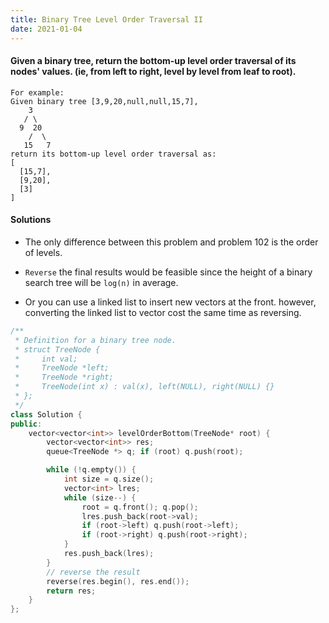 ```yaml
---
title: Binary Tree Level Order Traversal II
date: 2021-01-04
---
```

#### Given a binary tree, return the bottom-up level order traversal of its nodes' values. (ie, from left to right, level by level from leaf to root).

```
For example:
Given binary tree [3,9,20,null,null,15,7],
    3
   / \
  9  20
    /  \
   15   7
return its bottom-up level order traversal as:
[
  [15,7],
  [9,20],
  [3]
]
```

#### Solutions

- The only difference between this problem and problem 102 is the order of levels.

- `Reverse` the final results would be feasible since the height of a binary search tree will be `log(n)` in average.

- Or you can use a linked list to insert new vectors at the front. however, converting the linked list to vector cost the same time as reversing.

```cpp
/**
 * Definition for a binary tree node.
 * struct TreeNode {
 *     int val;
 *     TreeNode *left;
 *     TreeNode *right;
 *     TreeNode(int x) : val(x), left(NULL), right(NULL) {}
 * };
 */
class Solution {
public:
    vector<vector<int>> levelOrderBottom(TreeNode* root) {
        vector<vector<int>> res;
        queue<TreeNode *> q; if (root) q.push(root);

        while (!q.empty()) {
            int size = q.size();
            vector<int> lres;
            while (size--) {
                root = q.front(); q.pop();
                lres.push_back(root->val);
                if (root->left) q.push(root->left);
                if (root->right) q.push(root->right);
            }
            res.push_back(lres);
        }
        // reverse the result
        reverse(res.begin(), res.end());
        return res;
    }
};
```
